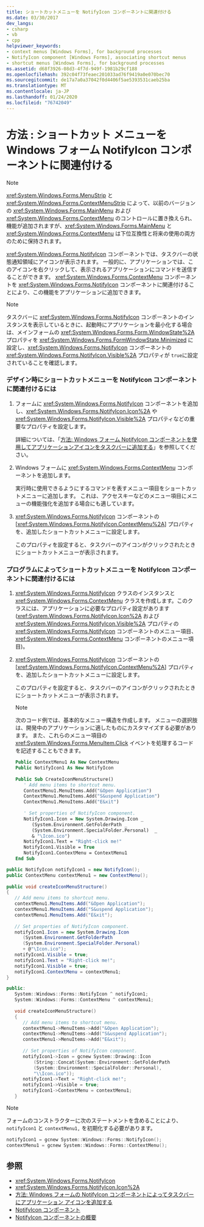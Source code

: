 ```yaml
---
title: ショートカットメニューを NotifyIcon コンポーネントに関連付ける
ms.date: 03/30/2017
dev_langs:
- csharp
- vb
- cpp
helpviewer_keywords:
- context menus [Windows Forms], for background processes
- NotifyIcon component [Windows Forms], associating shortcut menus
- shortcut menus [Windows Forms], for background processes
ms.assetid: d68f3926-08d3-4f7d-949f-1981b29cf188
ms.openlocfilehash: 392c04f73feaec201033ad76f9419a0e070bec70
ms.sourcegitcommit: de17a7a0a37042f0d4406f5ae5393531caeb25ba
ms.translationtype: MT
ms.contentlocale: ja-JP
ms.lasthandoff: 01/24/2020
ms.locfileid: "76742049"
---
```

# <a name="how-to-associate-a-shortcut-menu-with-a-windows-forms-notifyicon-component"></a>方法 : ショートカット メニューを Windows フォーム NotifyIcon コンポーネントに関連付ける
> [!NOTE]
> <xref:System.Windows.Forms.MenuStrip> と <xref:System.Windows.Forms.ContextMenuStrip> によって、以前のバージョンの <xref:System.Windows.Forms.MainMenu> および <xref:System.Windows.Forms.ContextMenu> のコントロールに置き換えられ、機能が追加されますが、<xref:System.Windows.Forms.MainMenu> と <xref:System.Windows.Forms.ContextMenu> は下位互換性と将来の使用の両方のために保持されます。  
  
 <xref:System.Windows.Forms.NotifyIcon> コンポーネントでは、タスクバーの状態通知領域にアイコンが表示されます。 一般的に、アプリケーションでは、このアイコンを右クリックして、表示されるアプリケーションにコマンドを送信することができます。 <xref:System.Windows.Forms.ContextMenu> コンポーネントを <xref:System.Windows.Forms.NotifyIcon> コンポーネントに関連付けることにより、この機能をアプリケーションに追加できます。  
  
> [!NOTE]
> タスクバーに <xref:System.Windows.Forms.NotifyIcon> コンポーネントのインスタンスを表示しているときに、起動時にアプリケーションを最小化する場合は、メインフォームの <xref:System.Windows.Forms.Form.WindowState%2A> プロパティを <xref:System.Windows.Forms.FormWindowState.Minimized> に設定し、<xref:System.Windows.Forms.NotifyIcon> コンポーネントの <xref:System.Windows.Forms.NotifyIcon.Visible%2A> プロパティが `true`に設定されていることを確認します。  
  
### <a name="to-associate-a-shortcut-menu-with-the-notifyicon-component-at-design-time"></a>デザイン時にショートカットメニューを NotifyIcon コンポーネントに関連付けるには  
  
1. フォームに <xref:System.Windows.Forms.NotifyIcon> コンポーネントを追加し、<xref:System.Windows.Forms.NotifyIcon.Icon%2A> や <xref:System.Windows.Forms.NotifyIcon.Visible%2A> プロパティなどの重要なプロパティを設定します。  
  
     詳細については、「[方法: Windows フォーム NotifyIcon コンポーネントを使用してアプリケーションアイコンをタスクバーに追加する](app-icons-to-the-taskbar-with-wf-notifyicon.md)」を参照してください。  
  
2. Windows フォームに <xref:System.Windows.Forms.ContextMenu> コンポーネントを追加します。  
  
     実行時に使用できるようにするコマンドを表すメニュー項目をショートカットメニューに追加します。 これは、アクセスキーなどのメニュー項目にメニューの機能強化を追加する場合にも適しています。  
  
3. <xref:System.Windows.Forms.NotifyIcon> コンポーネントの [<xref:System.Windows.Forms.NotifyIcon.ContextMenu%2A>] プロパティを、追加したショートカットメニューに設定します。  
  
     このプロパティを設定すると、タスクバーのアイコンがクリックされたときにショートカットメニューが表示されます。  
  
### <a name="to-associate-a-shortcut-menu-with-the-notifyicon-component-programmatically"></a>プログラムによってショートカットメニューを NotifyIcon コンポーネントに関連付けるには  
  
1. <xref:System.Windows.Forms.NotifyIcon> クラスのインスタンスと <xref:System.Windows.Forms.ContextMenu> クラスを作成します。このクラスには、アプリケーションに必要なプロパティ設定があります (<xref:System.Windows.Forms.NotifyIcon.Icon%2A> および <xref:System.Windows.Forms.NotifyIcon.Visible%2A> プロパティの <xref:System.Windows.Forms.NotifyIcon> コンポーネントのメニュー項目、<xref:System.Windows.Forms.ContextMenu> コンポーネントのメニュー項目)。  
  
2. <xref:System.Windows.Forms.NotifyIcon> コンポーネントの [<xref:System.Windows.Forms.NotifyIcon.ContextMenu%2A>] プロパティを、追加したショートカットメニューに設定します。  
  
     このプロパティを設定すると、タスクバーのアイコンがクリックされたときにショートカットメニューが表示されます。  
  
    > [!NOTE]
    > 次のコード例では、基本的なメニュー構造を作成します。 メニューの選択肢は、開発中のアプリケーションに適したものにカスタマイズする必要があります。 また、これらのメニュー項目の <xref:System.Windows.Forms.MenuItem.Click> イベントを処理するコードを記述することもできます。  
  
    ```vb  
    Public ContextMenu1 As New ContextMenu  
    Public NotifyIcon1 As New NotifyIcon  
  
    Public Sub CreateIconMenuStructure()  
       ' Add menu items to shortcut menu.  
       ContextMenu1.MenuItems.Add("&Open Application")  
       ContextMenu1.MenuItems.Add("S&uspend Application")  
       ContextMenu1.MenuItems.Add("E&xit")  
  
       ' Set properties of NotifyIcon component.  
       NotifyIcon1.Icon = New System.Drawing.Icon _   
          (System.Environment.GetFolderPath _   
          (System.Environment.SpecialFolder.Personal)  _   
          & "\Icon.ico")  
       NotifyIcon1.Text = "Right-click me!"  
       NotifyIcon1.Visible = True  
       NotifyIcon1.ContextMenu = ContextMenu1  
    End Sub  
    ```  
  
```csharp  
public NotifyIcon notifyIcon1 = new NotifyIcon();  
public ContextMenu contextMenu1 = new ContextMenu();  
  
public void createIconMenuStructure()  
{  
   // Add menu items to shortcut menu.  
   contextMenu1.MenuItems.Add("&Open Application");  
   contextMenu1.MenuItems.Add("S&uspend Application");  
   contextMenu1.MenuItems.Add("E&xit");  
  
   // Set properties of NotifyIcon component.  
   notifyIcon1.Icon = new System.Drawing.Icon  
      (System.Environment.GetFolderPath  
      (System.Environment.SpecialFolder.Personal)  
      + @"\Icon.ico");  
   notifyIcon1.Visible = true;  
   notifyIcon1.Text = "Right-click me!";  
   notifyIcon1.Visible = true;  
   notifyIcon1.ContextMenu = contextMenu1;  
}  
```  
  
```cpp  
public:  
   System::Windows::Forms::NotifyIcon ^ notifyIcon1;  
   System::Windows::Forms::ContextMenu ^ contextMenu1;  
  
   void createIconMenuStructure()  
   {  
      // Add menu items to shortcut menu.  
      contextMenu1->MenuItems->Add("&Open Application");  
      contextMenu1->MenuItems->Add("S&uspend Application");  
      contextMenu1->MenuItems->Add("E&xit");  
  
      // Set properties of NotifyIcon component.  
      notifyIcon1->Icon = gcnew System::Drawing::Icon  
          (String::Concat(System::Environment::GetFolderPath  
          (System::Environment::SpecialFolder::Personal),  
          "\\Icon.ico"));  
      notifyIcon1->Text = "Right-click me!";  
      notifyIcon1->Visible = true;  
      notifyIcon1->ContextMenu = contextMenu1;  
   }  
```  
  
> [!NOTE]
> フォームのコンストラクターに次のステートメントを含めることにより、`notifyIcon1` と `contextMenu1,` を初期化する必要があります。  
  
```cpp  
notifyIcon1 = gcnew System::Windows::Forms::NotifyIcon();  
contextMenu1 = gcnew System::Windows::Forms::ContextMenu();  
```  
  
## <a name="see-also"></a>参照

- <xref:System.Windows.Forms.NotifyIcon>
- <xref:System.Windows.Forms.NotifyIcon.Icon%2A>
- [方法: Windows フォームの NotifyIcon コンポーネントによってタスクバーにアプリケーション アイコンを追加する](app-icons-to-the-taskbar-with-wf-notifyicon.md)
- [NotifyIcon コンポーネント](notifyicon-component-windows-forms.md)
- [NotifyIcon コンポーネントの概要](notifyicon-component-overview-windows-forms.md)
